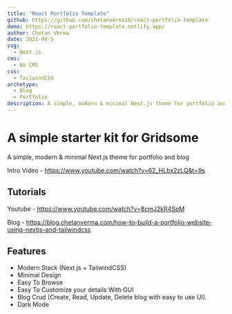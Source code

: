 ```yaml
---
title: "React Portfolio Template"
github: https://github.com/chetanverma16/react-portfolio-template
demo: https://react-portfolio-template.netlify.app/
author: Chetan Verma
date: 2021-08-5
ssg:
  - Next.js
cms:
  - No CMS
css:
  - TailwindCSS
archetype:
  - Blog
  - Portfolio
description: A simple, modern & minimal Next.js theme for portfolio and blog.
---
```


# A simple starter kit for Gridsome

A simple, modern & minimal Next.js theme for portfolio and blog

Intro Video - https://www.youtube.com/watch?v=62_HLbx2zLQ&t=9s

## Tutorials

Youtube - https://www.youtube.com/watch?v=8cmJ2kR4SpM

Blog - https://blog.chetanverma.com/how-to-build-a-portfolio-website-using-nextjs-and-tailwindcss

## Features

- Modern Stack (Next.js + TailwindCSS)
- Minimal Design
- Easy To Browse
- Easy To Customize your details With GUI
- Blog Crud (Create, Read, Update, Delete blog with easy to use UI).
- Dark Mode
